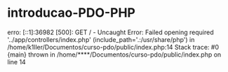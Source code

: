 # introducao-PDO-PHP

erro: [::1]:36982 [500]: GET / - Uncaught Error: Failed opening required '../app/controllers/index.php' (include_path='.:/usr/share/php') in /home/k1ller/Documentos/curso-pdo/public/index.php:14
Stack trace:
#0 {main}
  thrown in /home/****/Documentos/curso-pdo/public/index.php on line 14
